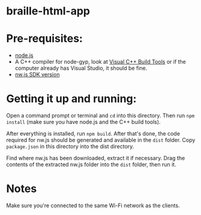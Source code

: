 # braille-html-app

# Pre-requisites:
* [node.js](https://nodejs.org/en/)
* A C++ compiler for node-gyp, look at [Visual C++ Build Tools](http://landinghub.visualstudio.com/visual-cpp-build-tools) or if the computer already has Visual Studio, it should be fine.
* [nw.js SDK version](http://nwjs.io/)

# Getting it up and running:
Open a command prompt or terminal and `cd` into this directory. Then run `npm install` (make sure you have node.js and the C++ build tools).

After everything is installed, run `npm build`. After that's done, the code required for nw.js should be generated and available in the `dist` folder. Copy `package.json` in this directory into the dist directory.

Find where nw.js has been downloaded, extract it if necessary. Drag the contents of the extracted nw.js folder into the `dist` folder, then run it.

# Notes
Make sure you're connected to the same Wi-Fi network as the clients.